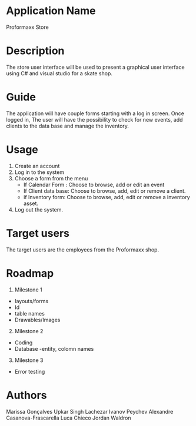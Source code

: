 # Application Name
Proformaxx Store

# Description
The store user interface will be used to present a graphical user interface using C# and visual studio for a skate shop.

# Guide

The application will have couple forms starting with a log in screen. Once logged in,
The user will have the possibility to check for new events, add clients to the data base and
manage the inventory.

# Usage

1. Create an account
2. Log in to the system
3. Choose a form from the menu
    - If Calendar Form : Choose to browse, add or edit an event
    - If Client data base: Choose to browse, add, edit or remove a client.
    - if Inventory form: Choose to browse, add, edit or remove a inventory asset.
4. Log out the system.

# Target users

The target users are the employees from the Proformaxx shop.

# Roadmap

1. Milestone 1
- layouts/forms
- Id
- table names
- Drawables/Images

2. Milestone 2
- Coding 
- Database
    -entity, colomn names

3. Milestone 3 
- Error testing


# Authors
Marissa Gonçalves
Upkar Singh
Lachezar Ivanov Peychev
Alexandre Casanova-Frascarella
Luca Chieco
Jordan Waldron
